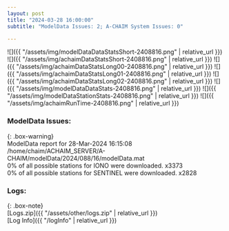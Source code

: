 ```yaml
---
layout: post
title: "2024-03-28 16:00:00"
subtitle: "ModelData Issues: 2; A-CHAIM System Issues: 0"

---
```


![]({{ "/assets/img/modelDataDataStatsShort-2408816.png" | relative_url }})
![]({{ "/assets/img/achaimDataStatsShort-2408816.png" | relative_url }})
![]({{ "/assets/img/achaimDataStatsLong00-2408816.png" | relative_url }})
![]({{ "/assets/img/achaimDataStatsLong01-2408816.png" | relative_url }})
![]({{ "/assets/img/achaimDataStatsLong02-2408816.png" | relative_url }})
![]({{ "/assets/img/modelDataDataStats-2408816.png" | relative_url }})
![]({{ "/assets/img/modelDataStationStats-2408816.png" | relative_url }})
![]({{ "/assets/img/achaimRunTime-2408816.png" | relative_url }})


### ModelData Issues:  
  
{: .box-warning}  
 ModelData report for 28-Mar-2024 16:15:08   
 /home/chaim/ACHAIM_SERVER/A-CHAIM/modelData/2024/088/16/modelData.mat   
 0% of all possible stations for IONO were downloaded. x3373   
 0% of all possible stations for SENTINEL were downloaded. x2828   
  


### Logs:  
  
{: .box-note}  
[Logs.zip]({{ "/assets/other/logs.zip" | relative_url }})  
[Log Info]({{ "/logInfo" | relative_url }})  
